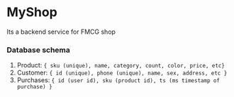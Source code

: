 # MyShop
Its a backend service for FMCG shop

### Database schema
1. Product:
    ``` { sku (unique), name, category, count, color, price, etc} ```
2. Customer:
    ``` { id (unique), phone (unique), name, sex, address, etc } ```
3. Purchases:
    ``` { id (user id), sku (product id), ts (ms timestamp of purchase) } ```